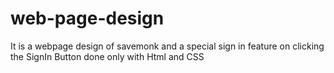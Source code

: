 # web-page-design
It is a webpage design of savemonk and a special sign in feature on clicking the SignIn Button done only with Html and CSS
